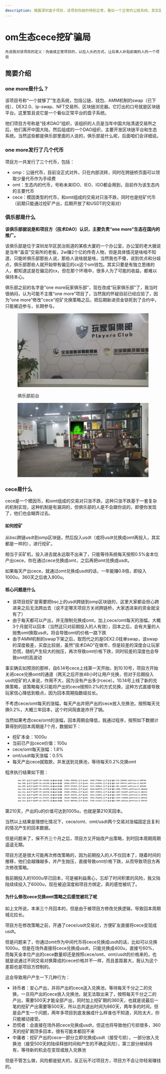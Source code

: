 ```yaml
---
description: 揭露深圳盘子项目，该项目伪装的特别正常，看似一个正常的公链系统，其实是打折正规项目的旗号发行盘子项目
---
```


# om生态cece挖矿骗局

`先说我对该项目的定义：伪装成正常项目的，以拉人头的方式，让后来人补贴前面的人的一个项目`

## 简要介绍

### one more是什么？

该项目号称“一个就够了”生态系统，包括公链、钱包、AMM机制的swap（已下线）、DEX2.0、lp-swap、NFT交易所、区块链浏览器。它打出的口号就是区块链平台。这里暂且说它是一个看似正常平台的盘子系统。

他们项目方号称是“技术DAO”组织，该组织的人员是当年中国大陆清退交易所之后，他们离开中国大陆，然后组成的一个DAO组织，主要开发区块链平台和生态系统。当然这些都是俱乐部里面的人说的，俱乐部是什么呢，后面咱们会详细说。

### one more发行了几个代币

项目方一共发行了三个代币，包括：

* omp：公链代币，目前没正式对外，只在内部流转，同时在跨链桥页面可以领取少量代币作为手续费
* omt：生态内的代币，号称未来IDO、IEO、IGO都会用到，目前作为该生态内的主要代币
* cece：模因类型的代币，和omt组成的交易对只涨不跌，同时也是挖矿代币（前期只能通过挖矿产出，后期开放了和USDT的交易对）

### 俱乐部是什么

**该俱乐部据说是和项目方（技术DAO）认识，主要负责“one more”生态在国内的推广。**

该俱乐部是位于深圳龙华区民治街道的某栋大厦的一个办公室，办公室的老大据说是当年“盖亚”交易所的老板，2w赚2个亿的传奇人物，但是具体情况是啥咱不知道，只能听俱乐部那些人说，那些人说啥就是啥，当然我也不傻，说到优点和分歧点，俱乐部那些人就开始带有偏见的cx这个om钱包。其实只要是有独立思维的人，都知道这是在偏见的cx，但在那个环境中，很多人为了可能的收益，都难以保持本心。

俱乐部之前的名字是“one more玩家俱乐部”，现在改成“玩家俱乐部”了，我当时很纳闷，认为可能不主推“one more”项目了，当然我的怀疑目前已经应验了，因为“one more”修改"cece"挖矿兑换策略之后，把后期新进资金锁死到了合约中，只能被迫参与，长期参与。

<figure><img src="../.gitbook/assets/image (1) (1) (1).png" alt=""><figcaption><p>俱乐部前台</p></figcaption></figure>

<figure><img src="../.gitbook/assets/image (2) (1).png" alt=""><figcaption></figcaption></figure>

### cece是什么

cece是一个模因币，和omt组成的交易对只涨不跌，这种只涨不跌基于一套复杂的机制实现，这种机制是有漏洞的，但俱乐部的人是不会跟你说的，即便你发现了，他们也会糊弄过去。

#### 如何挖矿

从bsc跨链usdt到omp区块链，然后投入usdt（或将usdt兑换成omt再投入，其实都是一样的），进行挖矿。

相当于买矿机，投入进去就永远取不出来了，只能等待系统每天按照0.5%金本位产出cece，你在通过cece兑换成omt，之后再把omt兑换成usdt。

如果每天产出cece，就通过omt兑换成usdt的话，一年能赚0.8倍，即投入1000u，360天之后收入800u。

#### 核心问题是什么

* 该项目挖矿是需要把bsc上的usdt跨链到omp区块链的，这里大家都会担心跨进来之后无法跨出去（说不定哪天项目方关闭跨链桥，大家透进来的资金就没有了）
* 由于每天都可以产出，并无限制兑换成omt，加上cece/omt每天的涨幅，大概3个月就可以回本（当然这只对前期投入的人有效），回本之后，会有大量的人抛售omt换取usdt，将会导致omt的价格一路下跌
* 由于AMM机制的swap下架之后，取而代之的是DEX2.0挂单swap，该swap的深度极差，买盘比较弱，虽然"技术DAO"在做市，但是较差的深度会让玩家恐慌，随机产生较大的抛压，再次导致omt价格下跌，同时较差的深度也会导致omt的高波动

事实确实如预测的那样，自6.14号cece上线第一天开始，到10.10号，项目方开始关闭cece兑换omt的通道（两天之后开放48小时让用户兑换，但对于后期投入usdt挖矿的人来说，作用不大，因为没有产出多少cece）。10.14号上线了新的兑换策略，该策略每天只能将产出的cece按照0.2%的方式兑换，这种方式直接导致玩家信心降低到极点，因为回本周期指数级拉长。

不考虑cece/omt每天的涨幅，每天产出并把产出的cece放入兑换池，按照每天兑换0.2%，大概三年回本，这个时间简直是炸开了锅。

当然如果考虑cece/omt的涨幅，回本周期会降低，我通过程序，按照如下数据计算得到的回本周期是7个月，数据如下：

* 挖矿本金：1000u
* 当前已产出cece价值：100u
* cece/omt每天涨幅：1.8%
* omt/usdt每天涨幅：0.5%
* 每天产出cece就取款，并发送到兑换池，等待每天0.2%兑换omt

程序执行结果如下图：

<figure><img src="../.gitbook/assets/image (3).png" alt=""><figcaption></figcaption></figure>

第210天，产出的u的价值可达到1005u，也就是第210天回本。

当然以上结果是理想化情况下，cece/omt、omt/usdt两个交易对涨幅固定且复利的情况产生的回本数据。

但是问题来了，保不齐三个月之后，项目方又开始改产出策略，到时回本周期周期遥遥无期。

项目方还是很大可能再次修改策略的，因为前期投入的人不仅回本了，随着时间的推移，他们会越赚越多，并产生抛压，直接导致omt价格下跌，从而导致项目方再次修改策略。

我前期投入的1000u早已回本，可是被利益熏心，忘却了时间积累的风险，我又陆陆续续投入了6000u，现在被迫深度和项目方绑定，真的感觉被坑了。

#### 为什么修改cece兑换omt策略之后感觉被坑了呢

如上文所说，本来三个月回本的，但是由于被项目方修改兑换逻辑，导致回本周期城北拉长。

项目方在修改策略之前，开通了cece/usdt交易对，方便矿友直接将cece变现成usdt。

但是问题来了，你通过omt作为中间代币将cece兑换成usdt的话，比如可以兑换1000u，但是在场外直接将cece兑换成usdt，只能兑换成400u，直接亏60%，而每天金本位产出的cece数量却还是按照cece/omt、omt/usdt的价格来的，也就是说通过不同交易对换算成的cece价格并不一样，而且差距甚大，我认为这个差距也是项目方控制的。

这会导致用户产生一下几种行为：

* 持币者：安心产出，并将产出的cece送入兑换池，等待每天千分之二的兑换，一旦将产出的cece放入兑换池，就无法取出来了，按照每天千分之二的产出，需要500天才能全部产出，同时加上挖矿期的360天，也就是说最后一笔的挖矿产出需要等500天，所以总共退出时间为860天，两年多的时间，但是会产生一个问题，两年多项目到底发展成什么样谁也不知道，风险太大，你只能被动接受。
* 恐慌者：会直接在场外把cece兑换成usdt，但这也将导致他们亏损很多，360天的挖矿期顶多回本，很有可能本都回不来
* 中庸者：挖矿产出的cece一部分立即兑换成usdt（接受亏损），一部分放入兑换池（接受500天的陆续释放时间和产生的不确定风险），第三部分继续持有，等待新的机会在变现或放入兑换池

但是不管怎么做，风险都是挺大的，反正玩不过项目方，项目方不会让你轻易赚钱的。
